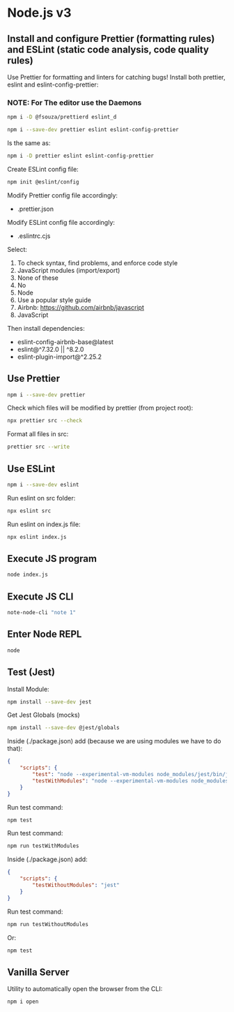 # Node.js v3

## Install and configure Prettier (formatting rules) and ESLint (static code analysis, code quality rules)

Use Prettier for formatting and linters for catching bugs!
Install both prettier, eslint and eslint-config-prettier:

### NOTE: For The editor use the Daemons

```bash
npm i -D @fsouza/prettierd eslint_d
```

```bash
npm i --save-dev prettier eslint eslint-config-prettier
```

Is the same as:

```bash
npm i -D prettier eslint eslint-config-prettier
```

Create ESLint config file:

```bash
npm init @eslint/config
```

Modify Prettier config file accordingly:

-   .prettier.json

Modify ESLint config file accordingly:

-   .eslintrc.cjs

Select:

1.  To check syntax, find problems, and enforce code style
2.  JavaScript modules (import/export)
3.  None of these
4.  No
5.  Node
6.  Use a popular style guide
7.  Airbnb: https://github.com/airbnb/javascript
8.  JavaScript

Then install dependencies:

-   eslint-config-airbnb-base@latest
-   eslint@^7.32.0 || ^8.2.0
-   eslint-plugin-import@^2.25.2

## Use Prettier

```bash
npm i --save-dev prettier
```

Check which files will be modified by prettier (from project root):

```bash
npx prettier src --check

```

Format all files in src:

```bash
prettier src --write
```

## Use ESLint

```bash
npm i --save-dev eslint

```

Run eslint on src folder:

```bash
npx eslint src
```

Run eslint on index.js file:

```bash
npx eslint index.js

```

## Execute JS program

```bash
node index.js
```

## Execute JS CLI

```bash
note-node-cli "note 1"
```

## Enter Node REPL

```bash
node
```

## Test (Jest)

Install Module:

```bash
npm install --save-dev jest
```

Get Jest Globals (mocks)

```bash
npm install --save-dev @jest/globals
```

Inside (./package.json) add (because we are using modules we have to do that):

```json
{
    "scripts": {
        "test": "node --experimental-vm-modules node_modules/jest/bin/jest.js",
        "testWithModules": "node --experimental-vm-modules node_modules/jest/bin/jest.js"
    }
}
```

Run test command:

```bash
npm test

```

Run test command:

```bash
npm run testWithModules

```

Inside (./package.json) add:

```json
{
    "scripts": {
        "testWithoutModules": "jest"
    }
}
```

Run test command:

```bash
npm run testWithoutModules

```

Or:

```bash
npm test
```

## Vanilla Server

Utility to automatically open the browser from the CLI:

```bash
npm i open
```
